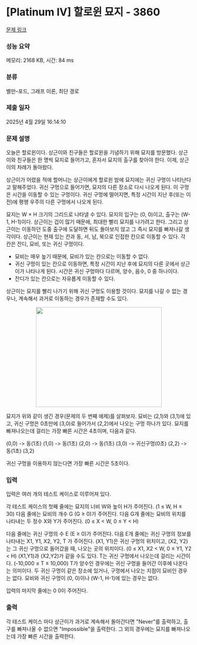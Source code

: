 # [Platinum IV] 할로윈 묘지 - 3860 

[문제 링크](https://www.acmicpc.net/problem/3860) 

### 성능 요약

메모리: 2168 KB, 시간: 84 ms

### 분류

벨만–포드, 그래프 이론, 최단 경로

### 제출 일자

2025년 4월 29일 16:14:10

### 문제 설명

<p>오늘은 할로윈이다. 상근이와 친구들은 할로윈을 기념하기 위해 묘지를 방문했다. 상근이와 친구들은 한 명씩 묘지로 들어가고, 혼자서 묘지의 출구를 찾아야 한다. 이제, 상근이의 차례가 돌아왔다.</p>

<p>상근이가 어렸을 적에 할머니는 상근이에게 할로윈 밤에 묘지에는 귀신 구멍이 나타난다고 말해주었다. 귀신 구멍으로 들어가면, 묘지의 다른 장소로 다시 나오게 된다. 이 구멍은 시간을 이동할 수 있는 구멍이다. 귀신 구멍에 떨어지면, 특정 시간이 지난 후(또는 이전)에 평행 우주의 다른 구멍에서 나오게 된다. </p>

<p>묘지는 W × H 크기의 그리드로 나타낼 수 있다. 묘지의 입구는 (0, 0)이고, 출구는 (W-1, H-1)이다. 상근이는 겁이 많기 때문에, 최대한 빨리 묘지를 나가려고 한다. 그리고 상근이는 이동하던 도중 출구에 도달하면 뒤도 돌아보지 않고 그 즉시 묘지를 빠져나갈 생각이다. 상근이는 현재 있는 칸과 동, 서, 남, 북으로 인접한 칸으로 이동할 수 있다. 각 칸은 잔디, 묘비, 또는 귀신 구멍이다.</p>

<ul>
	<li>묘비는 매우 높기 때문에, 묘비가 있는 칸으로는 이동할 수 없다.</li>
	<li>귀신 구멍이 있는 칸으로 이동하면, 특정 시간이 지난 후에 묘지의 다른 곳에서 상근이가 나타나게 된다. 시간은 귀신 구멍마다 다르며, 양수, 음수, 0 중 하나이다.</li>
	<li>잔디가 있는 칸으로는 자유롭게 이동할 수 있다.</li>
</ul>

<p>상근이는 묘지를 빨리 나가기 위해 귀신 구멍도 이용할 것이다. 묘지를 나갈 수 없는 경우나, 계속해서 과거로 이동하는 경우가 존재할 수도 있다.</p>

<p style="text-align: center;"><img alt="" src="https://www.acmicpc.net/upload/images/grave.png" style="height:271px; width:342px"></p>

<p>묘지가 위와 같이 생긴 경우(문제의 두 번째 예제)를 살펴보자. 묘비는 (2,1)와 (3,1)에 있고, 귀신 구멍은 0초만에 (3,0)로 들어가서 (2,2)에서 나오는 구멍 하나가 있다. 묘지를 빠져나오는데 걸리는 가장 빠른 시간은 4초이며, 다음과 같다.</p>

<p>(0,0) -> 동(1초) (1,0) -> 동(1초) (2,0) -> 동(1초) (3,0) -> 귀신구멍(0초) (2,2) -> 동(1초) (3,2)</p>

<p>귀신 구멍을 이용하지 않는다면 가장 빠른 시간은 5초이다.</p>

### 입력 

 <p>입력은 여러 개의 테스트 케이스로 이루어져 있다.</p>

<p>각 테스트 케이스의 첫째 줄에는 묘지의 너비 W와 높이 H가 주어진다. (1 ≤ W, H ≤ 30) 다음 줄에는 묘비의 개수 G (G ≥ 0)가 주어진다. 다음 G개 줄에는 묘비의 위치를 나타내는 두 정수 X와 Y가 주어진다. (0 ≤ X < W, 0 ≤ Y < H)</p>

<p>다음 줄에는 귀신 구멍의 수 E (E ≥ 0)가 주어진다. 다음 E개 줄에는 귀신 구멍의 정보를 나타내는 X1, Y1, X2, Y2, T 가 주어진다. (X1, Y1)은 귀신 구멍의 위치이고, (X2, Y2)는 그 귀신 구멍으로 들어갔을 때, 나오는 곳의 위치이다. (0 ≤ X1, X2 < W, 0 ≤ Y1, Y2 < H) (X1,Y1)과 (X2,Y2)가 같을 수도 있다. T는 귀신 구멍에서 나오는데 걸리는 시간이다. (-10,000 ≤ T ≤ 10,000) T가 양수인 경우에는 귀신 구멍을 들어간 이후에 나온다는 의미이다. 두 귀신 구멍이 같은 장소에 있거나, 구멍에서 나오는 지점이 묘비인 경우는 없다. 묘비와 귀신 구멍이 (0, 0)이나 (W-1, H-1)에 있는 경우는 없다.</p>

<p>입력의 마지막 줄에는 0 0이 주어진다.</p>

### 출력 

 <p>각 테스트 케이스 마다 상근이가 과거로 계속해서 돌아간다면 "Never"를 출력하고, 출구를 빠져나올 수 없으면 "Impossible"을 출력한다. 그 외의 경우에는 묘지를 빠져나오는데 가장 빠른 시간을 출력한다.</p>

